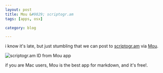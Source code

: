 ```yaml
---
layout: post
title: Mou &#9829; scriptogr.am
tags: [apps, osx]

category: blog

---
```



i know it's late, but just stumbling that we can post to [scriptogr.am](https://scriptogr.am) via [Mou](https://mouapp.com/).

![scriptogr.am ID from Mou app](https://i.imgur.com/RROdN0e.png)


if you are Mac users, Mou is the best app for markdown, and it's free!.
